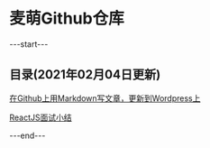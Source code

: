 # 麦萌Github仓库

---start---
## 目录(2021年02月04日更新)
[在Github上用Markdown写文章，更新到Wordpress上](http://www.jiadong.live/p/2020-02-04-md-git-wp/)

[ReactJS面试小结](http://www.jiadong.live/p/2020-02-03-ReactJS-Interview/)

---end---


